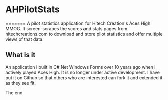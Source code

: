 # AHPilotStats
=======
A pilot statistics application for Hitech Creation's Aces High MMOG. It screen-scrapes the scores and stats pages from hitechcreations.com to download and store pilot statistics and offer multiple views of that data.

## What is it
An application i built in C#.Net Windows Forms over 10 years ago when i actively played Aces High. It is no longer under active development. I have put it on Github so that others who are interested can fork it and extended it as they see fit.

The end
